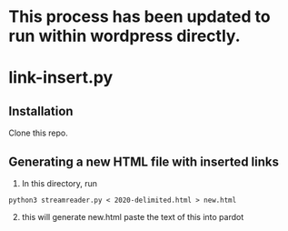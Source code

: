 # This process has been updated to run within wordpress directly.
# link-insert.py
## Installation
Clone this repo.

## Generating a new HTML file with inserted links

1. In this directory, run 
```
python3 streamreader.py < 2020-delimited.html > new.html
```

2. this will generate new.html paste the text of this into pardot

